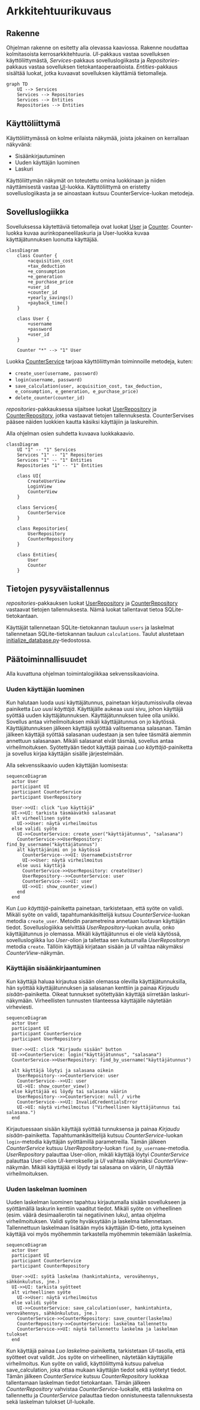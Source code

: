 # Arkkitehtuurikuvaus

## Rakenne

Ohjelman rakenne on esitetty alla olevassa kaaviossa. Rakenne noudattaa kolmitasoista kerrosarkkitehtuuria. _UI_-pakkaus vastaa sovelluksen käyttöliittymästä, _Services_-pakkaus sovelluslogiikasta ja _Repositories_-pakkaus vastaa sovelluksen tietokantaoperaatioista. _Entities_-pakkaus sisältää luokat, jotka kuvaavat sovelluksen käyttämiä tietomalleja.

```mermaid
graph TD
    UI --> Services
    Services --> Repositories
    Services --> Entities
    Repositories --> Entities
```
## Käyttöliittymä

Käyttöliittymässä on kolme erilaista näkymää, joista jokainen on kerrallaan näkyvänä:

- Sisäänkirjautuminen
- Uuden käyttäjän luominen
- Laskuri

Käyttöliittymän näkymät on toteutettu omina luokkinaan ja niiden näyttämisestä vastaa [UI](../src/ui/ui.py)-luokka. Käyttöliittymä on eristetty sovelluslogiikasta ja se ainoastaan kutsuu CounterService-luokan metodeja.

## Sovelluslogiikka

Sovelluksessa käytettäviä tietomalleja ovat luokat [User](../src/entities/user.py) ja [Counter](../src/entities/counter.py). Counter-luokka kuvaa aurinkopaneelilaskuria ja User-luokka kuvaa käyttäjätunnuksen luonutta käyttäjää.

```mermaid
classDiagram
    class Counter {
        +acquisition_cost
        +tax_deduction
        +e_consumption
        +e_generation
        +e_purchase_price
        +user_id
        +counter_id
        +yearly_savings()
        +payback_time()
    }

    class User {
        +username
        +password
        +user_id
    }

    Counter "*" --> "1" User
```

Luokka [CounterService](../src/services/counter_service.py) tarjoaa käyttöliittymän toiminnoille metodeja, kuten:

- `create_user(username, password)`
- `login(username, password)`
- `save_calculation(user, acquisition_cost, tax_deduction, e_consumption, e_generation, e_purchase_price)`
- `delete_counter(counter_id)`

_repositories_-pakkauksessa sijaitsee luokat [UserRepository](../src/repositories/user_repository.py) ja [CounterRepository](../src/repositories/counter_repository.py), jotka vastaavat tietojen tallennuksesta. CounterServises pääsee näiden luokkien kautta käsiksi käyttäjiin ja laskureihin.

Alla ohjelman osien suhdetta kuvaava luokkakaavio.

```mermaid
classDiagram
    UI "1" -- "1" Services
    Services "1" -- "1" Repositories
    Services "1" -- "1" Entities
    Repositories "1" -- "1" Entities

    class UI{
        CreateUserView
        LoginView
        CounterView
    }

    class Services{
        CounterService
    }

    class Repositories{
        UserRepository
        CounterRepository
    }

    class Entities{
        User
        Counter
    }

```

## Tietojen pysyväistallennus

_repositories_-pakkauksen luokat [UserRepository](../src/repositories/user_repository.py) ja [CounterRepository](../src/repositories/counter_repository.py) vastaavat tietojen tallennuksesta. Nämä luokat tallentavat tietoa SQLite-tietokantaan.

Käyttäjät tallennetaan SQLite-tietokannan tauluun `users` ja laskelmat tallennetaan SQLite-tietokannan tauluun `calculations`. Taulut alustetaan [initialize_database.py](../src/initialize_database.py)-tiedostossa.

## Päätoiminnallisuudet

Alla kuvattuna ohjelman toimintalogiikkaa sekvenssikaavioina.

### Uuden käyttäjän luominen

Kun halutaan luoda uusi käyttäjätunnus, painetaan kirjautumissivulla olevaa painiketta _Luo uusi käyttäjä_.
Käyttäjälle aukeaa uusi sivu, johon käyttäjä syöttää uuden käyttäjätunnuksen. Käyttäjätunnuksen tulee olla uniikki.
Sovellus antaa virheilmoituksen mikäli käyttäjätunnus on jo käytössä. Käyttäjätunnuksen jälkeen käyttäjä syöttää valitsemansa salasanan.
Tämän jälkeen käyttäjä syöttää salasanan uudestaan ja sen tulee täsmätä aiemmin annettuun salasanaan. Mikäli salasanat eivät täsmää,
sovellus antaa virheilmoituksen. Syötettyään tiedot käyttäjä painaa _Luo käyttäjä_-painiketta ja sovellus kirjaa käyttäjän sisälle järjestelmään.

Alla sekvenssikaavio uuden käyttäjän luomisesta:

```mermaid
sequenceDiagram
  actor User
  participant UI
  participant CounterService
  participant UserRepository

  User->>UI: click "Luo käyttäjä"
  UI->>UI: tarkista täsmäävätkö salasanat
  alt virheellinen syöte
    UI->>User: näytä virheilmoitus
  else validi syöte
    UI->>CounterService: create_user("käyttäjätunnus", "salasana")
    CounterService->>UserRepository: find_by_username("käyttäjätunnus")
    alt käyttäjänimi on jo käytössä
      CounterService-->>UI: UsernameExistsError
      UI->>User: näytä virheilmoitus
    else uusi käyttäjä
      CounterService->>UserRepository: create(User)
      UserRepository-->>CounterService: user
      CounterService-->>UI: user
      UI->>UI: show_counter_view()
    end
  end
```

Kun _Luo käyttäjä_-painiketta painetaan, tarkistetaan, että syöte on validi. Mikäli syöte on validi, tapahtumankäsittelijä kutsuu _CounterService_-luokan metodia `create_user`. Metodin parametreina annetaan luotavan käyttäjän tiedot. Sovelluslogiikka selvittää _UserRepository_-luokan avulla, onko käyttäjätunnus jo olemassa. Mikäli käyttäjätunnus ei ole vielä käytössä, sovelluslogiikka luo _User_-olion ja tallettaa sen kutsumalla _UserRepositoryn_ metodia `create`. Tällöin käyttäjä kirjataan sisään ja _UI_ vaihtaa näkymäksi _CounterView_-näkymän.

### Käyttäjän sisäänkirjaantuminen

Kun käyttäjä haluaa kirjautua sisään olemassa olevilla käyttäjätunnuksilla, hän syöttää käyttäjätunnuksen ja salasanan kenttiin ja painaa _Kirjaudu sisään_-painiketta. Oikeat tunnukset syötettyään käyttäjä siirretään laskuri-näkymään. Virheellisten tunnusten tilanteessa käyttäjälle näytetään virheviesti.

```mermaid
sequenceDiagram
  actor User
  participant UI
  participant CounterService
  participant UserRepository

  User->>UI: click "Kirjaudu sisään" button
  UI->>CounterService: login("käyttäjätunnus", "salasana")
  CounterService->>UserRepository: find_by_username("käyttäjätunnus")

  alt käyttäjä löytyi ja salasana oikein
    UserRepository-->>CounterService: user
    CounterService-->>UI: user
    UI->UI: show_counter_view()
  else käyttäjää ei löydy tai salasana väärin
    UserRepository-->>CounterService: null / virhe
    CounterService-->>UI: InvalidCredentialsError
    UI->UI: näytä virheilmoitus ("Virheellinen käyttäjätunnus tai salasana.")
  end
```

Kirjautuessaan sisään käyttäjä syöttää tunnuksensa ja painaa _Kirjaudu sisään_-painiketta. Tapahtumankäsittelijä kutsuu _CounterService_-luokan `login`-metodia käyttäjän syöttämillä parametreilla. Tämän jälkeen _CounterService_ kutsuu _UserRepository_-luokan `find_by_username`-metodia. _UserRepository_ palauttaa User-olion, mikäli käyttäjä löytyi _CounterService_ palauttaa User-olion _UI_-kerrokselle ja _UI_ vaihtaa näkymäksi _CounterView_-näkymän. Mikäli käyttäjää ei löydy tai salasana on väärin, _UI_ näyttää virheilmoituksen.

### Uuden laskelman luominen

Uuden laskelman luominen tapahtuu kirjautumalla sisään sovellukseen ja syöttämällä laskurin kenttiin vaaditut tiedot. Mikäli syöte on virheellinen (esim. väärä desimaalierotin tai negatiivinen luku), antaa ohjelma virheilmoituksen. Validi syöte hyväksytään ja laskelma tallennetaan. Tallennettuun laskelmaan lisätään myös käyttäjän ID-tieto, jotta kyseinen käyttäjä voi myös myöhemmin tarkastella myöhemmin tekemiään laskelmia.

```mermaid
sequenceDiagram
  actor User
  participant UI
  participant CounterService
  participant CounterRepository

  User->>UI: syötä laskelma (hankintahinta, verovähennys, sähkönkulutus, jne.)
  UI->>UI: tarkista syötteet
  alt virheellinen syöte
    UI->>User: näytä virheilmoitus
  else validi syöte
    UI->>CounterService: save_calculation(user, hankintahinta, verovähennys, sähkönkulutus, jne.)
    CounterService->>CounterRepository: save_counter(laskelma)
    CounterRepository->>CounterService: laskelma tallennettu
    CounterService->>UI: näytä tallennettu laskelma ja laskelman tulokset
  end
```

Kun käyttäjä painaa _Luo laskelma_-painiketta, tarkistetaan _UI_-tasolla, että syötteet ovat validit. Jos syöte on virheellinen, näytetään käyttäjälle virheilmoitus. Kun syöte on validi, käyttöliittymä kutsuu palvelua save_calculation, joka ottaa mukaan käyttäjän tiedot sekä syötetyt tiedot. Tämän jälkeen _CounterService_ kutsuu _CounterRepository_ luokkaa tallentamaan laskelman tiedot tietokantaan. Tämän jälkeen _CounterRepository_  vahvistaa _CounterService_-luokalle, että laskelma on tallennettu ja _CounterService_ palauttaa tiedon onnistuneesta tallennuksesta sekä laskelman tulokset _UI_-luokalle.
